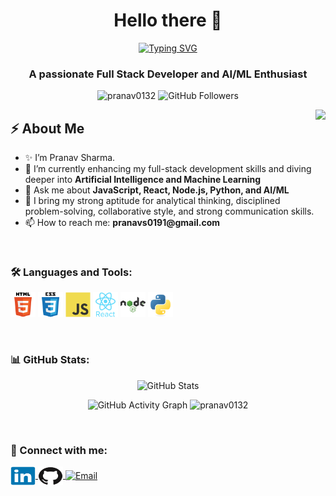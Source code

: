 
<h1 align="center">Hello there 👋</h1>

<p align="center">
 <a href="https://git.io/typing-svg"><img src="https://readme-typing-svg.demolab.com?font=Fira+Code&pause=1000&color=F7AB1B&center=true&vCenter=true&width=435&lines=I'm+Pranav+Sharma.;I'm+a+Full+Stack+developer.;Always+Learning+new+things." alt="Typing SVG" /></a>
</p>

<h3 align="center">A passionate Full Stack Developer and AI/ML Enthusiast</h3>

<p align="center">
  <img src="https://komarev.com/ghpvc/?username=pranav0132&label=Profile%20views&color=0e75b6&style=flat" alt="pranav0132" />
  <img src="https://img.shields.io/github/followers/pranav0132?label=Followers&style=social" alt="GitHub Followers" />
</p>
<img  src="https://user-images.githubusercontent.com/74038190/225813708-98b745f2-7d22-48cf-9150-083f1b00d6c9.gif" height="290px" align="right" margin-top="10px"  />

<h2>⚡️ About Me </h2>

<ul>
    <li>✨ I’m Pranav Sharma.</li> 
    <li>🌱 I’m currently enhancing my full-stack development skills and diving deeper into <b>Artificial Intelligence and Machine Learning</b></li>
    <li>💬 Ask me about <b>JavaScript, React, Node.js, Python, and AI/ML </b> </li>
    <li>🔭  I bring my strong aptitude for analytical thinking, disciplined problem-solving, collaborative style, and strong communication skills.</li>
    <li>📫 How to reach me: <b>pranavs0191@gmail.com</b></li>
</ul>
<br />

<h3>🛠️ Languages and Tools:</h3> 
<p align="left"> 
  <img src="https://raw.githubusercontent.com/devicons/devicon/master/icons/html5/html5-original-wordmark.svg" alt="html5" width="40" height="40"/> 
  <img src="https://raw.githubusercontent.com/devicons/devicon/master/icons/css3/css3-original-wordmark.svg" alt="css3" width="40" height="40"/> 
  <img src="https://raw.githubusercontent.com/devicons/devicon/master/icons/javascript/javascript-original.svg" alt="javascript" width="40" height="40"/> 
  <img src="https://raw.githubusercontent.com/devicons/devicon/master/icons/react/react-original-wordmark.svg" alt="react" width="40" height="40"/> 
  <img src="https://raw.githubusercontent.com/devicons/devicon/master/icons/nodejs/nodejs-original-wordmark.svg" alt="nodejs" width="40" height="40"/> 
  <img src="https://raw.githubusercontent.com/devicons/devicon/master/icons/python/python-original.svg" alt="python" width="40" height="40"/> 

</p>
<br />
<h3>📊 GitHub Stats: </h3>
<p align="center">
  <img src="https://github-readme-stats.vercel.app/api?username=pranav0132&show_icons=true&theme=tokyonight" alt="GitHub Stats" />
</p>

<p align="center">
  <img src="https://github-readme-activity-graph.vercel.app/graph?username=pranav0132&theme=rogue" alt="GitHub Activity Graph" />
 <img src="https://github-readme-stats.vercel.app/api/top-langs?username=pranav0132&show_icons=true&theme=highcontrast&locale=en&layout=compact" alt="pranav0132" />
</p>


<br />
<h3>🔗 Connect with me:</h3>
<p align="left">
  <a href="https://linkedin.com/in/pranav-sharma-48862a216/" target="_blank">
    <img align="center" src="https://raw.githubusercontent.com/devicons/devicon/master/icons/linkedin/linkedin-original.svg" alt="LinkedIn" height="30" width="40" />
  </a>
  
  <a href="https://github.com/pranav0132" target="_blank">
    <img align="center" src="https://raw.githubusercontent.com/devicons/devicon/master/icons/github/github-original.svg" alt="GitHub" height="30" width="40" />
  </a>
  
  <a href="mailto:pranavs0191@gmail.com" target="_blank">
    <img align="center" src="https://img.icons8.com/material-outlined/24/000000/gmail-new.png" alt="Email" height="30" width="40" />
  </a>
</p>

